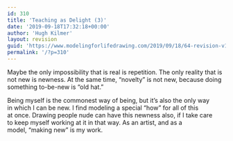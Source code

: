 ```yaml
---
id: 310
title: 'Teaching as Delight (3)'
date: '2019-09-18T17:32:18+00:00'
author: 'Hugh Kilmer'
layout: revision
guid: 'https://www.modelingforlifedrawing.com/2019/09/18/64-revision-v1/'
permalink: '/?p=310'
---
```


 Maybe the only impossibility that is real is repetition. The only reality that is not new is newness. At the same time, “novelty” is not new, because doing something to-be-new is “old hat.”  
  
Being myself is the commonest way of being, but it’s also the only way  
in which I can be new. I find modeling a special “how” for all of this  
at once. Drawing people nude can have this newness also, if I take care  
 to keep myself working at it in that way. As an artist, and as a  
model, “making new” is my work.